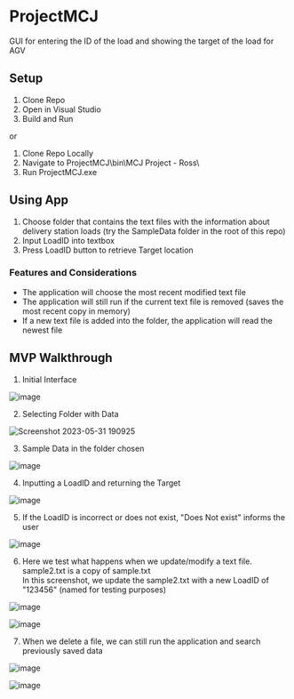 # ProjectMCJ
GUI for entering the ID of the load and showing the target of the load for AGV

## Setup
1. Clone Repo
2. Open in Visual Studio
3. Build and Run

or

1. Clone Repo Locally
2. Navigate to ProjectMCJ\bin\MCJ Project - Ross\
3. Run ProjectMCJ.exe

## Using App
1. Choose folder that contains the text files with the information about delivery station loads (try the SampleData folder in the root of this repo)
2. Input LoadID into textbox
3. Press LoadID button to retrieve Target location

### Features and Considerations
- The application will choose the most recent modified text file
- The application will still run if the current text file is removed (saves the most recent copy in memory)
- If a new text file is added into the folder, the application will read the newest file

## MVP Walkthrough  
1. Initial Interface

![image](https://github.com/ROSSROSALES/ProjectMCJ/assets/52366381/cc271616-2cd8-4753-a07a-3289c4f4248f)  

2. Selecting Folder with Data

![Screenshot 2023-05-31 190925](https://github.com/ROSSROSALES/ProjectMCJ/assets/52366381/f3a20747-dcde-44b0-b825-d49633df666d)  

3. Sample Data in the folder chosen

![image](https://github.com/ROSSROSALES/ProjectMCJ/assets/52366381/d568a58c-b1bd-4a22-b1ff-077ea2452a26)  

4. Inputting a LoadID and returning the Target

![image](https://github.com/ROSSROSALES/ProjectMCJ/assets/52366381/9cd02e13-7a3e-4be3-943d-0c173ec9b293)  

5. If the LoadID is incorrect or does not exist, "Does Not exist" informs the user

![image](https://github.com/ROSSROSALES/ProjectMCJ/assets/52366381/c1ef7938-671b-4576-a6fc-9cd0616d3c68)  

6. Here we test what happens when we update/modify a text file.  
  sample2.txt is a copy of sample.txt  
  In this screenshot, we update the sample2.txt with a new LoadID of "123456" (named for testing purposes)

![image](https://github.com/ROSSROSALES/ProjectMCJ/assets/52366381/2fccd592-8ea3-4028-b9c4-c55a8fa16ea7)

![image](https://github.com/ROSSROSALES/ProjectMCJ/assets/52366381/bc895be5-d518-4115-9e79-097c5ef91d3d)  

7. When we delete a file, we can still run the application and search previously saved data  

![image](https://github.com/ROSSROSALES/ProjectMCJ/assets/52366381/cd435b6c-34e1-4979-af5a-b16f234f2eca)

![image](https://github.com/ROSSROSALES/ProjectMCJ/assets/52366381/e97e88c3-9736-46da-a46b-c23a543911df)
